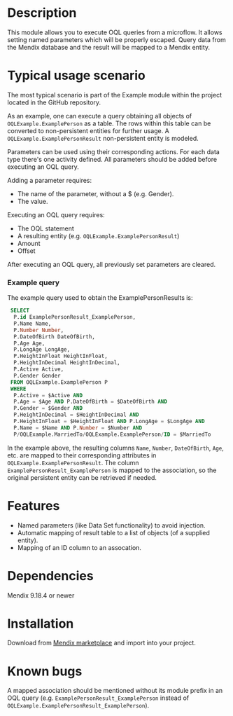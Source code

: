 # Description
This module allows you to execute OQL queries from a microflow. It allows setting named parameters which will be properly escaped. Query data from the Mendix database and the result will be mapped to a Mendix entity.

# Typical usage scenario
The most typical scenario is part of the Example module within the project located in the GitHub repository.

As an example, one can execute a query obtaining all objects of `OQLExample.ExamplePerson` as a table. The rows within this table can be converted to non-persistent entities for further usage. A `OQLExample.ExamplePersonResult` non-persistent entity is modeled.

Parameters can be used using their corresponding actions. For each data type there's one activity defined. All parameters should be added before executing an OQL query.

Adding a parameter requires:
* The name of the parameter, without a $ (e.g. Gender).
* The value. 

Executing an OQL query requires:
* The OQL statement
* A resulting entity (e.g. `OQLExample.ExamplePersonResult`)
* Amount
* Offset
 

After executing an OQL query, all previously set parameters are cleared.

### Example query

The example query used to obtain the ExamplePersonResults is:

```sql
 SELECT 
  P.id ExamplePersonResult_ExamplePerson,
  P.Name Name,
  P.Number Number, 
  P.DateOfBirth DateOfBirth,
  P.Age Age,
  P.LongAge LongAge,
  P.HeightInFloat HeightInFloat,
  P.HeightInDecimal HeightInDecimal,
  P.Active Active,
  P.Gender Gender
 FROM OQLExample.ExamplePerson P
 WHERE 
  P.Active = $Active AND
  P.Age = $Age AND P.DateOfBirth = $DateOfBirth AND
  P.Gender = $Gender AND
  P.HeightInDecimal = $HeightInDecimal AND
  P.HeightInFloat = $HeightInFloat AND P.LongAge = $LongAge AND
  P.Name = $Name AND P.Number = $Number AND
  P/OQLExample.MarriedTo/OQLExample.ExamplePerson/ID = $MarriedTo
 ```

In the example above, the resulting columns `Name`, `Number`, `DateOfBirth`, `Age`, etc. are mapped to their corresponding attributes in `OQLExample.ExamplePersonResult`. The column `ExamplePersonResult_ExamplePerson` is mapped to the association, so the original persistent entity can be retrieved if needed.


# Features

* Named parameters (like Data Set functionality) to avoid injection.
* Automatic mapping of result table to a list of objects (of a supplied entity).
* Mapping of an ID column to an assocation.

# Dependencies
Mendix 9.18.4 or newer

# Installation
Download from [Mendix marketplace](https://marketplace.mendix.com/link/component/66876) and import into your project.

# Known bugs
A mapped association should be mentioned without its module prefix in an OQL query (e.g. `ExamplePersonResult_ExamplePerson` instead of `OQLExample.ExamplePersonResult_ExamplePerson`).